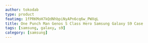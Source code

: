 ```yaml
---
author: tokodab
type: product
featimg: 1fPRKMoH7kQdNhbpiNyAPn6cq6w_PWXqL
title: One Punch Man Genos S Class Hero Samsung Galaxy S9 Case
tags: [samsung, galaxy, s9]
category: [samsung]
---
```

